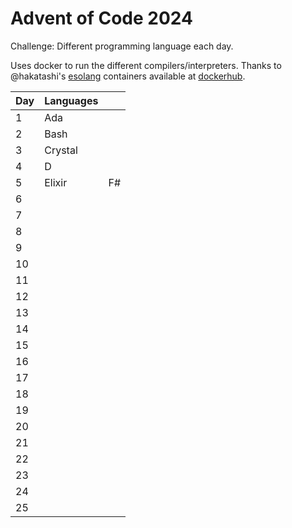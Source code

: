 # Advent of Code 2024

Challenge: Different programming language each day.

Uses docker to run the different compilers/interpreters. Thanks to @hakatashi's [esolang](https://github.com/hakatashi/esolang-box) containers available at [dockerhub](https://hub.docker.com/u/esolang).

| Day | Languages |     |
| --- | --------- | --- |
| 1   | Ada       |     |
| 2   | Bash      |     |
| 3   | Crystal   |     |
| 4   | D         |     |
| 5   | Elixir    | F#  |
| 6   |           |     |
| 7   |           |     |
| 8   |           |     |
| 9   |           |     |
| 10  |           |     |
| 11  |           |     |
| 12  |           |     |
| 13  |           |     |
| 14  |           |     |
| 15  |           |     |
| 16  |           |     |
| 17  |           |     |
| 18  |           |     |
| 19  |           |     |
| 20  |           |     |
| 21  |           |     |
| 22  |           |     |
| 23  |           |     |
| 24  |           |     |
| 25  |           |     |
